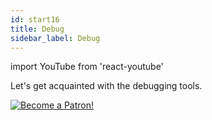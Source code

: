 ```yaml
---
id: start16
title: Debug
sidebar_label: Debug
---
```


import YouTube from 'react-youtube'


Let's get acquainted with the debugging tools.

<YouTube videoId='7tb8JE0-yb4' />

[![Become a Patron!](/img/logo/patreon.jpg)](https://www.patreon.com/bePatron?u=31769291)
